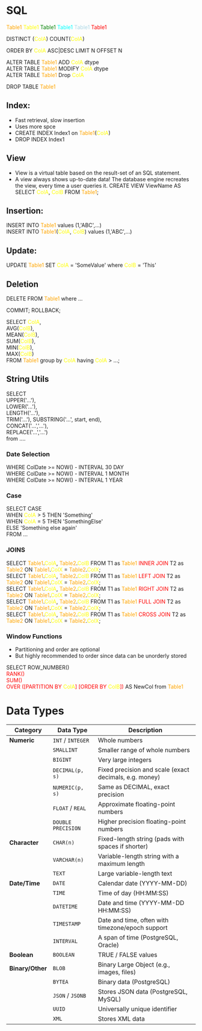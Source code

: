 # SQL

<span style="color:orange">Table1</span>
<span style="color:yellow">Table1</span>
<span style="color:green">Table1</span>
<span style="color:aqua">Table1</span>
<span style="color:lightblue">Table1</span>
<span style="color:red">Table1</span>

DISTINCT (<span style="color:yellow">ColA</span>)
COUNT(<span style="color:yellow">ColA</span>)

ORDER BY <span style="color:yellow">ColA</span> ASC|DESC
LIMIT N
OFFSET N

ALTER TABLE <span style="color:orange">Table1</span> ADD <span style="color:yellow">ColA</span> dtype  
ALTER TABLE <span style="color:orange">Table1</span> MODIFY <span style="color:yellow">ColA</span> dtype  
ALTER TABLE <span style="color:orange">Table1</span> Drop <span style="color:yellow">ColA</span>

DROP TABLE <span style="color:orange">Table1</span>

## Index:
- Fast retrieval, slow insertion
- Uses more spce
- CREATE INDEX Index1 on <span style="color:orange">Table1</span>(<span style="color:yellow">ColA</span>)
- DROP INDEX Index1

## View
- View is a virtual table based on the result-set of an SQL statement.  
- A view always shows up-to-date data! The database engine recreates the view, every time a user queries it.
CREATE VIEW ViewName AS SELECT <span style="color:yellow">ColA</span>, <span style="color:yellow">ColB</span> FROM <span style="color:orange">Table1</span>;

## Insertion:
INSERT INTO <span style="color:orange">Table1</span> values (1,'ABC',...)  
INSERT INTO <span style="color:orange">Table1</span>(<span style="color:yellow">ColA</span>, <span style="color:yellow">ColB</span>) values (1,'ABC',...)

## Update:
UPDATE <span style="color:orange">Table1</span> SET <span style="color:yellow">ColA</span> = 'SomeValue' where <span style="color:yellow">ColB</span> = 'This'

## Deletion
DELETE FROM <span style="color:orange">Table1</span> where ...

COMMIT;
ROLLBACK;

SELECT <span style="color:yellow">ColA</span>,  
    AVG(<span style="color:yellow">ColB</span>),  
    MEAN(<span style="color:yellow">ColB</span>),  
    SUM(<span style="color:yellow">ColB</span>),  
    MIN(<span style="color:yellow">ColB</span>),  
    MAX(<span style="color:yellow">ColB</span>)  
FROM <span style="color:orange">Table1</span> group by <span style="color:yellow">ColA</span> having <span style="color:yellow">ColA</span> > ...;

## String Utils
SELECT  
UPPER('...'),  
LOWER('...'),  
LENGTH('...'),  
TRIM('...'),
SUBSTRING('...', start, end),  
CONCAT('...','...'),  
REPLACE('...','...')  
from ....

### Date Selection
WHERE ColDate >= NOW() - INTERVAL 30 DAY  
WHERE ColDate >= NOW() - INTERVAL 1 MONTH  
WHERE ColDate >= NOW() - INTERVAL 1 YEAR  

### Case
SELECT CASE  
    WHEN <span style="color:yellow">ColA</span> > 5 THEN 'Something'  
    WHEN <span style="color:yellow">ColA</span> = 5 THEN 'SomethingElse'  
    ELSE 'Something else again'  
FROM ...

### JOINS
SELECT <span style="color:orange">Table1</span>.<span style="color:yellow">ColA</span>, <span style="color:orange">Table2</span>.<span style="color:yellow">ColB</span> FROM T1 as <span style="color:orange">Table1</span> <span style="color:red">INNER JOIN</span> T2 as <span style="color:orange">Table2</span> ON <span style="color:orange">Table1</span>.<span style="color:yellow">ColX</span> = <span style="color:orange">Table2</span>.<span style="color:yellow">ColX</span>;   
SELECT <span style="color:orange">Table1</span>.<span style="color:yellow">ColA</span>, <span style="color:orange">Table2</span>.<span style="color:yellow">ColB</span> FROM T1 as <span style="color:orange">Table1</span> <span style="color:red">LEFT JOIN</span> T2 as <span style="color:orange">Table2</span> ON <span style="color:orange">Table1</span>.<span style="color:yellow">ColX</span> = <span style="color:orange">Table2</span>.<span style="color:yellow">ColX</span>;   
SELECT <span style="color:orange">Table1</span>.<span style="color:yellow">ColA</span>, <span style="color:orange">Table2</span>.<span style="color:yellow">ColB</span> FROM T1 as <span style="color:orange">Table1</span> <span style="color:red">RIGHT JOIN</span> T2 as <span style="color:orange">Table2</span> ON <span style="color:orange">Table1</span>.<span style="color:yellow">ColX</span> = <span style="color:orange">Table2</span>.<span style="color:yellow">ColX</span>;   
SELECT <span style="color:orange">Table1</span>.<span style="color:yellow">ColA</span>, <span style="color:orange">Table2</span>.<span style="color:yellow">ColB</span> FROM T1 as <span style="color:orange">Table1</span> <span style="color:red">FULL JOIN</span> T2 as <span style="color:orange">Table2</span> ON <span style="color:orange">Table1</span>.<span style="color:yellow">ColX</span> = <span style="color:orange">Table2</span>.<span style="color:yellow">ColX</span>;   
SELECT <span style="color:orange">Table1</span>.<span style="color:yellow">ColA</span>, <span style="color:orange">Table2</span>.<span style="color:yellow">ColB</span> FROM T1 as <span style="color:orange">Table1</span> <span style="color:red">CROSS JOIN</span> T2 as <span style="color:orange">Table2</span> ON <span style="color:orange">Table1</span>.<span style="color:yellow">ColX</span> = <span style="color:orange">Table2</span>.<span style="color:yellow">ColX</span>;   

### Window Functions
- Partitioning and order are optional
- But highly recommended to order since data can be unorderly stored
  
SELECT ROW_NUMBER()  
<span style="color:red">RANK()  
SUM()  
OVER ([PARTITION BY <span style="color:yellow">ColA</span>] [ORDER BY <span style="color:yellow">ColB</span>]) </span>AS NewCol from <span style="color:orange">Table1</span>



# Data Types

| Category       | Data Type            | Description                                               |
|----------------|----------------------|-----------------------------------------------------------|
| **Numeric**    | `INT` / `INTEGER`    | Whole numbers                                             |
|                | `SMALLINT`           | Smaller range of whole numbers                            |
|                | `BIGINT`             | Very large integers                                       |
|                | `DECIMAL(p, s)`      | Fixed precision and scale (exact decimals, e.g. money)    |
|                | `NUMERIC(p, s)`      | Same as DECIMAL, exact precision                          |
|                | `FLOAT` / `REAL`     | Approximate floating-point numbers                        |
|                | `DOUBLE PRECISION`   | Higher precision floating-point numbers                   |
| **Character**  | `CHAR(n)`            | Fixed-length string (pads with spaces if shorter)         |
|                | `VARCHAR(n)`         | Variable-length string with a maximum length              |
|                | `TEXT`               | Large variable-length text                                |
| **Date/Time**  | `DATE`               | Calendar date (YYYY-MM-DD)                                |
|                | `TIME`               | Time of day (HH:MM:SS)                                    |
|                | `DATETIME`           | Date and time (YYYY-MM-DD HH:MM:SS)                       |
|                | `TIMESTAMP`          | Date and time, often with timezone/epoch support          |
|                | `INTERVAL`           | A span of time (PostgreSQL, Oracle)                       |
| **Boolean**    | `BOOLEAN`            | TRUE / FALSE values                                       |
| **Binary/Other** | `BLOB`             | Binary Large Object (e.g., images, files)                 |
|                | `BYTEA`              | Binary data (PostgreSQL)                                  |
|                | `JSON` / `JSONB`     | Stores JSON data (PostgreSQL, MySQL)                      |
|                | `UUID`               | Universally unique identifier                             |
|                | `XML`                | Stores XML data                                           |

